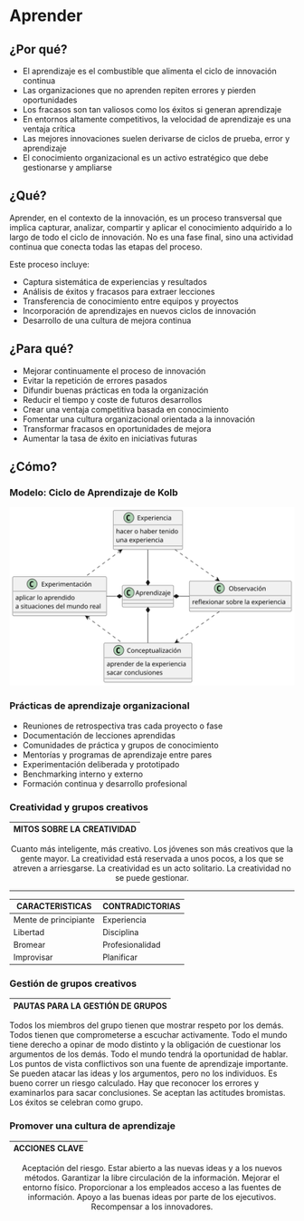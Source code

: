 # Aprender

## ¿Por qué?

- El aprendizaje es el combustible que alimenta el ciclo de innovación continua
- Las organizaciones que no aprenden repiten errores y pierden oportunidades
- Los fracasos son tan valiosos como los éxitos si generan aprendizaje
- En entornos altamente competitivos, la velocidad de aprendizaje es una ventaja crítica
- Las mejores innovaciones suelen derivarse de ciclos de prueba, error y aprendizaje
- El conocimiento organizacional es un activo estratégico que debe gestionarse y ampliarse

## ¿Qué?

Aprender, en el contexto de la innovación, es un proceso transversal que implica capturar, analizar, compartir y aplicar el conocimiento adquirido a lo largo de todo el ciclo de innovación. No es una fase final, sino una actividad continua que conecta todas las etapas del proceso.

Este proceso incluye:
- Captura sistemática de experiencias y resultados
- Análisis de éxitos y fracasos para extraer lecciones
- Transferencia de conocimiento entre equipos y proyectos
- Incorporación de aprendizajes en nuevos ciclos de innovación
- Desarrollo de una cultura de mejora continua

## ¿Para qué?

- Mejorar continuamente el proceso de innovación
- Evitar la repetición de errores pasados
- Difundir buenas prácticas en toda la organización
- Reducir el tiempo y coste de futuros desarrollos
- Crear una ventaja competitiva basada en conocimiento
- Fomentar una cultura organizacional orientada a la innovación
- Transformar fracasos en oportunidades de mejora
- Aumentar la tasa de éxito en iniciativas futuras

## ¿Cómo?

### Modelo: Ciclo de Aprendizaje de Kolb

<div align=center>

![](/images/modelosUML/modelosUML/cicloAprendizajeKolb.svg)

</div>

### Prácticas de aprendizaje organizacional
- Reuniones de retrospectiva tras cada proyecto o fase
- Documentación de lecciones aprendidas
- Comunidades de práctica y grupos de conocimiento
- Mentorías y programas de aprendizaje entre pares
- Experimentación deliberada y prototipado
- Benchmarking interno y externo
- Formación continua y desarrollo profesional

### Creatividad y grupos creativos

<div align="center">

|MITOS SOBRE LA CREATIVIDAD|
-|
Cuanto más inteligente, más creativo.
Los jóvenes son más creativos que la gente mayor.
La creatividad está reservada a unos pocos, a los que se atreven a arriesgarse.
La creatividad es un acto solitario.
La creatividad no se puede gestionar.

</div>

---

<div align="center">

|CARACTERISTICAS|CONTRADICTORIAS|
-|-
Mente de principiante|Experiencia
Libertad|Disciplina
Bromear|Profesionalidad
Improvisar|Planificar

</div>

### Gestión de grupos creativos

|PAUTAS PARA LA GESTIÓN DE GRUPOS|
-|
Todos los miembros del grupo tienen que mostrar respeto por los demás.
Todos tienen que comprometerse a escuchar activamente.
Todo el mundo tiene derecho a opinar de modo distinto y la obligación de cuestionar los argumentos de los demás.
Todo el mundo tendrá la oportunidad de hablar.
Los puntos de vista conflictivos son una fuente de aprendizaje importante.
Se pueden atacar las ideas y los argumentos, pero no los individuos.
Es bueno correr un riesgo calculado.
Hay que reconocer los errores y examinarlos para sacar conclusiones.
Se aceptan las actitudes bromistas.
Los éxitos se celebran como grupo.

### Promover una cultura de aprendizaje

<div align="center">

|ACCIONES CLAVE|
-|
Aceptación del riesgo.
Estar abierto a las nuevas ideas y a los nuevos métodos.
Garantizar la libre circulación de la información. Mejorar el entorno físico.
Proporcionar a los empleados acceso a las fuentes de información.
Apoyo a las buenas ideas por parte de los ejecutivos.
Recompensar a los innovadores.

</div>

